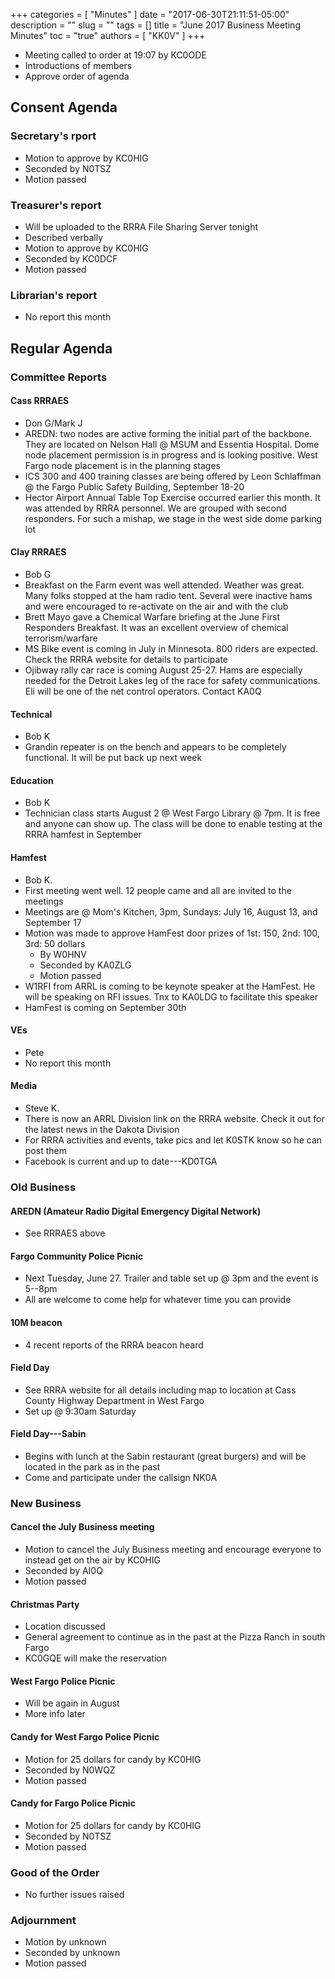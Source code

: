 +++
categories = [ "Minutes" ]
date = "2017-06-30T21:11:51-05:00"
description = ""
slug = ""
tags = []
title = "June 2017 Business Meeting Minutes"
toc = "true"
authors = [ "KK0V" ]
+++


* Meeting called to order at 19:07 by KC0ODE
* Introductions of members
* Approve order of agenda
<!--more-->
	
## Consent Agenda 

### Secretary's rport
* Motion to approve by KC0HIG
* Seconded by N0TSZ
* Motion passed

### Treasurer's report
* Will be uploaded to the RRRA File Sharing Server tonight
* Described verbally
* Motion to approve by KC0HIG
* Seconded by KC0DCF
* Motion passed

### Librarian's report
* No report this month

## Regular Agenda

### Committee Reports 

#### Cass RRRAES
* Don G/Mark J
* AREDN: two nodes are active forming the initial part of the backbone. They
are located on Nelson Hall @ MSUM and Essentia Hospital.  Dome node placement
permission is in progress and is looking positive.  West Fargo node placement
is in the planning stages
* ICS 300 and 400 training classes are being offered by Leon Schlaffman @ the
Fargo Public Safety Building, September 18-20
* Hector Airport Annual Table Top Exercise occurred earlier this month.  It
was attended by RRRA personnel.  We are grouped with second responders.  For
such a mishap, we stage in the west side dome parking lot

#### Clay RRRAES
* Bob G
* Breakfast on the Farm event was well attended.  Weather was great.  Many
folks stopped at the ham radio tent.  Several were inactive hams and were
encouraged to re-activate on the air and with the club
* Brett Mayo gave a Chemical Warfare briefing at the June First Responders
Breakfast.  It was an excellent overview of chemical terrorism/warfare
* MS Bike event is coming in July in Minnesota.  800 riders are expected.
Check the RRRA website for details to participate
* Ojibway rally car race is coming August 25-27.  Hams are especially needed
for the Detroit Lakes leg of the race for safety communications.  Eli will be
one of the net control operators.  Contact KA0Q

#### Technical
* Bob K
* Grandin repeater is on the bench and appears to be completely functional.
It will be put back up next week

#### Education
* Bob K
* Technician class starts August 2 @ West Fargo Library @ 7pm.  It is free
and anyone can show up.  The class will be done to enable testing at the RRRA
hamfest in September

#### Hamfest
* Bob K.
* First meeting went well.  12 people came and all are invited to the
meetings
* Meetings are @ Mom's Kitchen, 3pm, Sundays: July 16, August 13, and
September 17
* Motion was made to approve HamFest door prizes of 1st: 150, 2nd: 100, 3rd:
50 dollars
    * By W0HNV
    * Seconded by KA0ZLG
    * Motion passed
* W1RFI from ARRL is coming to be keynote speaker at the HamFest.  He will be
speaking on RFI issues.  Tnx to KA0LDG to facilitate this speaker
* HamFest is coming on September 30th

#### VEs
* Pete
* No report this month

#### Media
* Steve K.
* There is now an ARRL Division link on the RRRA website.  Check it out for
the latest news in the Dakota Division
* For RRRA activities and events, take pics and let K0STK know so he can post
them
* Facebook is current and up to date---KD0TGA

### Old Business

#### AREDN (Amateur Radio Digital Emergency Digital Network)
* See RRRAES above

#### Fargo Community Police Picnic
* Next Tuesday, June 27.  Trailer and table set up @ 3pm and the event is 5--8pm
* All are welcome to come help for whatever time you can provide

#### 10M beacon
* 4 recent reports of the RRRA beacon heard

#### Field Day
* See RRRA website for all details including map to location at Cass County Highway Department in West Fargo
* Set up @ 9:30am Saturday

#### Field Day---Sabin
* Begins with lunch at the Sabin restaurant (great burgers) and will be located in the park as in the past
* Come and participate under the callsign NK0A

### New Business

#### Cancel the July Business meeting
* Motion to cancel the July Business meeting and encourage everyone to instead get on the air by KC0HIG
* Seconded by AI0Q
* Motion passed

#### Christmas Party
* Location discussed
* General agreement to continue as in the past at the Pizza Ranch in south Fargo
* KC0GQE will make the reservation

#### West Fargo Police Picnic
* Will be again in August
* More info later

#### Candy for West Fargo Police Picnic
* Motion for 25 dollars for candy by KC0HIG
* Seconded by N0WQZ
* Motion passed

#### Candy for Fargo Police Picnic
* Motion for 25 dollars for candy by KC0HIG
* Seconded by N0TSZ
* Motion passed

### Good of the Order
* No further issues raised

### Adjournment
* Motion by unknown
* Seconded by unknown
* Motion passed
